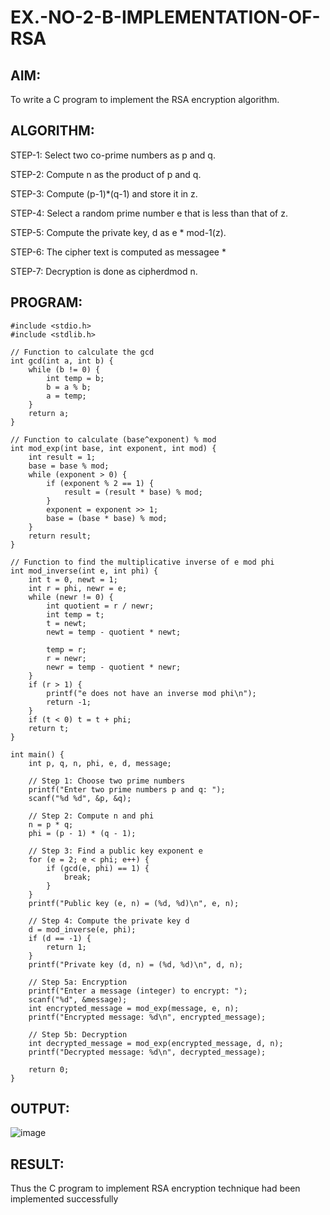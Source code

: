 # EX.-NO-2-B-IMPLEMENTATION-OF-RSA
## AIM:
  To write a C program to implement the RSA encryption algorithm.
  
## ALGORITHM:
  STEP-1: Select two co-prime numbers as p and q.
  
  STEP-2: Compute n as the product of p and q.
  
  STEP-3: Compute (p-1)*(q-1) and store it in z.
  
  STEP-4: Select a random prime number e that is less than that of z.
  
  STEP-5: Compute the private key, d as e * mod-1(z).
  
  STEP-6: The cipher text is computed as messagee *
  
  STEP-7: Decryption is done as cipherdmod n.
  
## PROGRAM: 
```
#include <stdio.h>
#include <stdlib.h>

// Function to calculate the gcd
int gcd(int a, int b) {
    while (b != 0) {
        int temp = b;
        b = a % b;
        a = temp;
    }
    return a;
}

// Function to calculate (base^exponent) % mod
int mod_exp(int base, int exponent, int mod) {
    int result = 1;
    base = base % mod;
    while (exponent > 0) {
        if (exponent % 2 == 1) {
            result = (result * base) % mod;
        }
        exponent = exponent >> 1;
        base = (base * base) % mod;
    }
    return result;
}

// Function to find the multiplicative inverse of e mod phi
int mod_inverse(int e, int phi) {
    int t = 0, newt = 1;
    int r = phi, newr = e;
    while (newr != 0) {
        int quotient = r / newr;
        int temp = t;
        t = newt;
        newt = temp - quotient * newt;

        temp = r;
        r = newr;
        newr = temp - quotient * newr;
    }
    if (r > 1) {
        printf("e does not have an inverse mod phi\n");
        return -1;
    }
    if (t < 0) t = t + phi;
    return t;
}

int main() {
    int p, q, n, phi, e, d, message;

    // Step 1: Choose two prime numbers
    printf("Enter two prime numbers p and q: ");
    scanf("%d %d", &p, &q);

    // Step 2: Compute n and phi
    n = p * q;
    phi = (p - 1) * (q - 1);

    // Step 3: Find a public key exponent e
    for (e = 2; e < phi; e++) {
        if (gcd(e, phi) == 1) {
            break;
        }
    }
    printf("Public key (e, n) = (%d, %d)\n", e, n);

    // Step 4: Compute the private key d
    d = mod_inverse(e, phi);
    if (d == -1) {
        return 1;
    }
    printf("Private key (d, n) = (%d, %d)\n", d, n);

    // Step 5a: Encryption
    printf("Enter a message (integer) to encrypt: ");
    scanf("%d", &message);
    int encrypted_message = mod_exp(message, e, n);
    printf("Encrypted message: %d\n", encrypted_message);

    // Step 5b: Decryption
    int decrypted_message = mod_exp(encrypted_message, d, n);
    printf("Decrypted message: %d\n", decrypted_message);

    return 0;
}
```
## OUTPUT:
![image](https://github.com/user-attachments/assets/9ca3e60d-bbe8-4671-a972-a0e12d24e4be)

## RESULT:
  Thus the C program to implement RSA encryption technique had been implemented successfully
